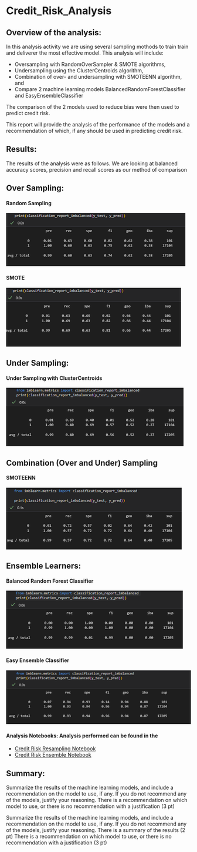 # Credit_Risk_Analysis

## Overview of the analysis: 
In this analysis activity we are using several sampling mothods to train train and deliverer the most effective model. This analysis will include:
* Oversampling with RandomOverSampler & SMOTE algorithms,
* Undersampling using the ClusterCentroids algorithm,
* Combination of over- and undersampling with SMOTEENN algorithm, and 
* Compare 2 machine learning models BalancedRandomForestClassifier and EasyEnsembleClassifier

The comparison of the 2 models used to reduce bias were then used to predict credit risk. 

This report will provide the analysis of the performance of the models and a recommendation of which, if any should be used in predicting credit risk.


## Results: 
The results of the analysis were as follows.  We are looking at balanced accuracy scores, precision and recall scores as our method of comparison


## Over Sampling:<br>
#### Random Sampling<br>

![Alt text](https://github.com/SusanFair/Credit_Risk_Analysis/blob/main/Resources/random_sampling.PNG)


#### SMOTE<br>

![Alt text](https://github.com/SusanFair/Credit_Risk_Analysis/blob/main/Resources/SMOTE.PNG)

## Under Sampling:<br>
#### Under Sampling with ClusterCentroids<br>

![ClusterCentroids](https://github.com/SusanFair/Credit_Risk_Analysis/blob/main/Resources/under_sampling_ClusterCentroids.PNG)



## Combination (Over and Under) Sampling 
#### SMOTEENN<br>

![SMOOTEENN](https://github.com/SusanFair/Credit_Risk_Analysis/blob/main/Resources/smooteenn.PNG)

## Ensemble Learners: <br>
#### Balanced Random Forest Classifier
![Balanced Random Forest](https://github.com/SusanFair/Credit_Risk_Analysis/blob/main/Resources/balanced_random_forest_imbalanced.PNG)



#### Easy Ensemble Classifier<br>
![Adaboost](https://github.com/SusanFair/Credit_Risk_Analysis/blob/main/Resources/easy_ensemble_adaboost.PNG)<br>

#### Analysis Notebooks: Analysis performed can be found in the 
* [Credit Risk Resampling Notebook](https://github.com/SusanFair/Credit_Risk_Analysis/blob/main/credit_risk_resampling.ipynb)
* [Credit Risk Ensemble Notebook](https://github.com/SusanFair/Credit_Risk_Analysis/blob/main/credit_risk_ensemble.ipynb)



## Summary: 
Summarize the results of the machine learning models, and include a recommendation on the model to use, if any. If you do not recommend any of the models, justify your reasoning. There is a recommendation on which model to use, or there is no recommendation with a justification (3 pt)

 Summarize the results of the machine learning models, and include a recommendation on the model to use, if any. If you do not recommend any of the models, justify your reasoning.
There is a summary of the results (2 pt)
There is a recommendation on which model to use, or there is no recommendation with a justification (3 pt)